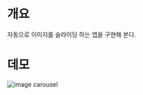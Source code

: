 # 개요

자동으로 이미지를 슬라이딩 하는 앱을 구현해 본다.

# 데모

![image carousel](https://github.com/user-attachments/assets/b57548e1-4c48-4e36-8770-1428de10a5a9)